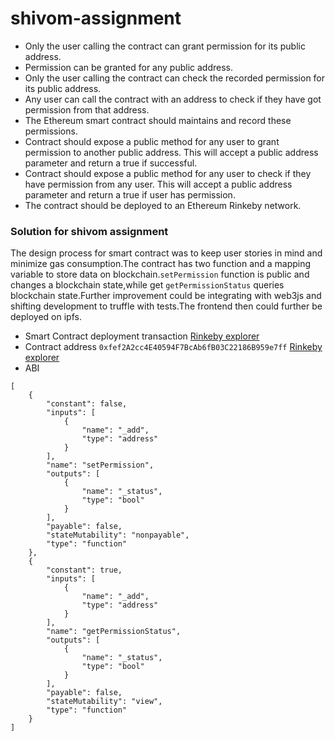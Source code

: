 # shivom-assignment
* Only the user calling the contract can grant permission for its public address. 
* Permission can be granted for any public address.
* Only the user calling the contract can check the recorded permission for its public address.
* Any user can call the contract with an address to check if they have got permission from that address.
* The Ethereum smart contract should maintains and record these permissions. 
* Contract should expose a public method for any user to grant permission to another public address. This will accept a public address parameter and return a true if successful. 
* Contract should expose a public method for any user to check if they have permission from any user. This will accept a public address parameter and return a true if user has permission. 
* The contract should be deployed to an Ethereum Rinkeby network.

### Solution for shivom assignment
The design process for smart contract was to keep user stories in mind and minimize gas consumption.The contract has two function and a mapping variable to store data on blockchain.`setPermission` function is public and changes a blockchain state,while get `getPermissionStatus` queries blockchain state.Further improvement could be integrating with web3js and shifting development to truffle with tests.The frontend then could further be deployed on ipfs.
* Smart Contract deployment transaction [Rinkeby explorer](https://rinkeby.etherscan.io/tx/0xe93450d4f702a0453b0a0d701141b5dfa286cdc2e2fa150c4c0ef89de0a5d0a6)
* Contract address `0xfef2A2cc4E40594F7BcAb6fB03C22186B959e7ff` [Rinkeby explorer](https://rinkeby.etherscan.io/address/0xfef2a2cc4e40594f7bcab6fb03c22186b959e7ff)
* ABI
```
[
	{
		"constant": false,
		"inputs": [
			{
				"name": "_add",
				"type": "address"
			}
		],
		"name": "setPermission",
		"outputs": [
			{
				"name": "_status",
				"type": "bool"
			}
		],
		"payable": false,
		"stateMutability": "nonpayable",
		"type": "function"
	},
	{
		"constant": true,
		"inputs": [
			{
				"name": "_add",
				"type": "address"
			}
		],
		"name": "getPermissionStatus",
		"outputs": [
			{
				"name": "_status",
				"type": "bool"
			}
		],
		"payable": false,
		"stateMutability": "view",
		"type": "function"
	}
]
```
